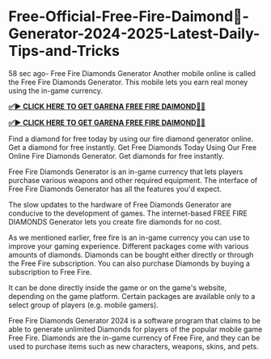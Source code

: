 # Free-Official-Free-Fire-Daimond💎-Generator-2024-2025-Latest-Daily-Tips-and-Tricks

58 sec ago- Free Fire Diamonds Generator Another mobile online is called the Free Fire Diamonds Generator. This mobile lets you earn real money using the in-game currency.

**[✅► CLICK HERE TO GET GARENA FREE FIRE DAIMOND💎✅](https://cutt.ly/AeKa23ou)**

**[✅► CLICK HERE TO GET GARENA FREE FIRE DAIMOND💎✅](https://cutt.ly/AeKa23ou)**

Find a diamond for free today by using our fire diamond generator online. Get a diamond for free instantly. Get Free Diamonds Today Using Our Free Online Fire Diamonds Generator. Get diamonds for free instantly.

Free Fire Diamonds Generator is an in-game currency that lets players purchase various weapons and other required equipment. The interface of Free Fire Diamonds Generator has all the features you'd expect.

The slow updates to the hardware of Free Diamonds Generator are conducive to the development of games. The internet-based FREE FIRE DIAMONDS Generator lets you create fire diamonds for no cost.

As we mentioned earlier, free fire is an in-game currency you can use to improve your gaming experience. Different packages come with various amounts of diamonds. Diamonds can be bought either directly or through the Free Fire subscription. You can also purchase Diamonds by buying a subscription to Free Fire.

It can be done directly inside the game or on the game's website, depending on the game platform. Certain packages are available only to a select group of players (e.g. mobile gamers).

Free Fire Diamonds Generator 2024 is a software program that claims to be able to generate unlimited Diamonds for players of the popular mobile game Free Fire. Diamonds are the in-game currency of Free Fire, and they can be used to purchase items such as new characters, weapons, skins, and pets.

